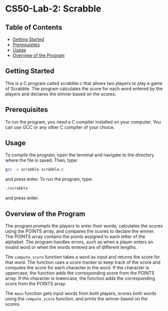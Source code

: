 # CS50-Lab-2: Scrabble

## Table of Contents
- [Getting Started](#getting-started)
- [Prerequisites](#prerequisites)
- [Usage](#usage)
- [Overview of the Program](#overview-of-the-program)

## Getting Started
This is a C program called scrabble.c that allows two players to play a game of Scrabble. The program calculates the score for each word entered by the players and declares the winner based on the scores. 

## Prerequisites
To run the program, you need a C compiler installed on your computer. You can use GCC or any other C compiler of your choice.

## Usage
To compile the program, open the terminal and navigate to the directory where the file is saved. Then, type:

```sh
gcc -o scrabble scrabble.c
``` 

and press enter. To run the program, type:

```sh
./scrabble
``` 

and press enter.

## Overview of the Program
The program prompts the players to enter their words, calculates the scores using the POINTS array, and compares the scores to declare the winner. The POINTS array contains the points assigned to each letter of the alphabet. The program handles errors, such as when a player enters an invalid word or when the words entered are of different lengths.

The `compute_score` function takes a word as input and returns the score for that word. The function uses a score tracker to keep track of the score and computes the score for each character in the word. If the character is uppercase, the function adds the corresponding score from the POINTS array. If the character is lowercase, the function adds the corresponding score from the POINTS array.

The `main` function gets input words from both players, scores both words using the `compute_score` function, and prints the winner based on the scores.
